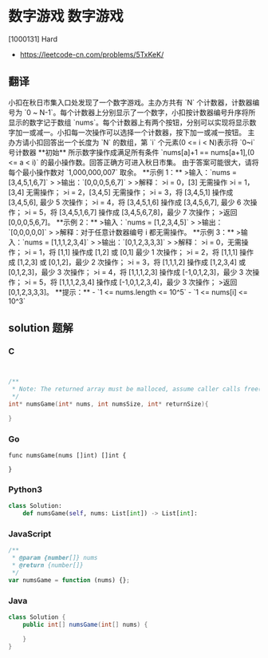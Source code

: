 # 数字游戏 数字游戏

[1000131] Hard

- https://leetcode-cn.com/problems/5TxKeK/

## 翻译

小扣在秋日市集入口处发现了一个数字游戏。主办方共有 \`N\` 个计数器，计数器编号为 \`0 ~ N-1\`。每个计数器上分别显示了一个数字，小扣按计数器编号升序将所显示的数字记于数组 \`nums\`。每个计数器上有两个按钮，分别可以实现将显示数字加一或减一。小扣每一次操作可以选择一个计数器，按下加一或减一按钮。 主办方请小扣回答出一个长度为 \`N\` 的数组，第 \`i\` 个元素(0 <= i < N)表示将 \`0~i\` 号计数器 \*\*初始\*\* 所示数字操作成满足所有条件 \`nums\[a\]+1 == nums\[a+1\],(0 <= a < i)\` 的最小操作数。回答正确方可进入秋日市集。 由于答案可能很大，请将每个最小操作数对 \`1,000,000,007\` 取余。 \*\*示例 1：\*\* >输入：\`nums = \[3,4,5,1,6,7\]\` > >输出：\`\[0,0,0,5,6,7\]\` > >解释： >i = 0，\[3\] 无需操作 >i = 1，\[3,4\] 无需操作； >i = 2，\[3,4,5\] 无需操作； >i = 3，将 \[3,4,5,1\] 操作成 \[3,4,5,6\], 最少 5 次操作； >i = 4，将 \[3,4,5,1,6\] 操作成 \[3,4,5,6,7\], 最少 6 次操作； >i = 5，将 \[3,4,5,1,6,7\] 操作成 \[3,4,5,6,7,8\]，最少 7 次操作； >返回 \[0,0,0,5,6,7\]。 \*\*示例 2：\*\* >输入：\`nums = \[1,2,3,4,5\]\` > >输出：\`\[0,0,0,0,0\]\` > >解释：对于任意计数器编号 i 都无需操作。 \*\*示例 3：\*\* >输入：\`nums = \[1,1,1,2,3,4\]\` > >输出：\`\[0,1,2,3,3,3\]\` > >解释： >i = 0，无需操作； >i = 1，将 \[1,1\] 操作成 \[1,2\] 或 \[0,1\] 最少 1 次操作； >i = 2，将 \[1,1,1\] 操作成 \[1,2,3\] 或 \[0,1,2\]，最少 2 次操作； >i = 3，将 \[1,1,1,2\] 操作成 \[1,2,3,4\] 或 \[0,1,2,3\]，最少 3 次操作； >i = 4，将 \[1,1,1,2,3\] 操作成 \[-1,0,1,2,3\]，最少 3 次操作； >i = 5，将 \[1,1,1,2,3,4\] 操作成 \[-1,0,1,2,3,4\]，最少 3 次操作； >返回 \[0,1,2,3,3,3\]。 \*\*提示：\*\* - \`1 <= nums.length <= 10^5\` - \`1 <= nums\[i\] <= 10^3\`

## solution 题解

### C

```c


/**
 * Note: The returned array must be malloced, assume caller calls free().
 */
int* numsGame(int* nums, int numsSize, int* returnSize){

}
```

### Go

```golang
func numsGame(nums []int) []int {

}
```

### Python3

```python
class Solution:
    def numsGame(self, nums: List[int]) -> List[int]:
```

### JavaScript

```javascript
/**
 * @param {number[]} nums
 * @return {number[]}
 */
var numsGame = function (nums) {};
```

### Java

```java
class Solution {
    public int[] numsGame(int[] nums) {

    }
}
```
